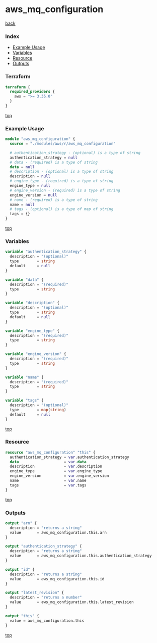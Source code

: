 # aws_mq_configuration

[back](../aws.md)

### Index

- [Example Usage](#example-usage)
- [Variables](#variables)
- [Resource](#resource)
- [Outputs](#outputs)

### Terraform

```terraform
terraform {
  required_providers {
    aws = ">= 3.35.0"
  }
}
```

[top](#index)

### Example Usage

```terraform
module "aws_mq_configuration" {
  source = "./modules/aws/r/aws_mq_configuration"

  # authentication_strategy - (optional) is a type of string
  authentication_strategy = null
  # data - (required) is a type of string
  data = null
  # description - (optional) is a type of string
  description = null
  # engine_type - (required) is a type of string
  engine_type = null
  # engine_version - (required) is a type of string
  engine_version = null
  # name - (required) is a type of string
  name = null
  # tags - (optional) is a type of map of string
  tags = {}
}
```

[top](#index)

### Variables

```terraform
variable "authentication_strategy" {
  description = "(optional)"
  type        = string
  default     = null
}

variable "data" {
  description = "(required)"
  type        = string
}

variable "description" {
  description = "(optional)"
  type        = string
  default     = null
}

variable "engine_type" {
  description = "(required)"
  type        = string
}

variable "engine_version" {
  description = "(required)"
  type        = string
}

variable "name" {
  description = "(required)"
  type        = string
}

variable "tags" {
  description = "(optional)"
  type        = map(string)
  default     = null
}
```

[top](#index)

### Resource

```terraform
resource "aws_mq_configuration" "this" {
  authentication_strategy = var.authentication_strategy
  data                    = var.data
  description             = var.description
  engine_type             = var.engine_type
  engine_version          = var.engine_version
  name                    = var.name
  tags                    = var.tags
}
```

[top](#index)

### Outputs

```terraform
output "arn" {
  description = "returns a string"
  value       = aws_mq_configuration.this.arn
}

output "authentication_strategy" {
  description = "returns a string"
  value       = aws_mq_configuration.this.authentication_strategy
}

output "id" {
  description = "returns a string"
  value       = aws_mq_configuration.this.id
}

output "latest_revision" {
  description = "returns a number"
  value       = aws_mq_configuration.this.latest_revision
}

output "this" {
  value = aws_mq_configuration.this
}
```

[top](#index)